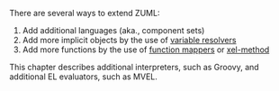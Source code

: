 There are several ways to extend ZUML:

1.  Add additional languages (aka., component sets)
2.  Add more implicit objects by the use of [variable resolvers](/zuml_ref/variable_resolver)
3.  Add more functions by the use of [function mappers](/zuml_ref/function_mapper)
    or
    [xel-method](/zuml_ref/xel_method)

This chapter describes additional interpreters, such as Groovy, and
additional EL evaluators, such as MVEL.

